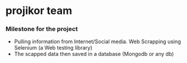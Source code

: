 # projikor team
### Milestone for the project
 -  Pulling information from Internet/Social media. Web Scrapping using Selenium (a Web testing library)
 - The scapped data then saved in a database (Mongodb or any db)
 
